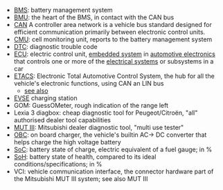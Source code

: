- [BMS](https://en.wikipedia.org/wiki/Battery_management_system): battery management system
- [BMU](https://www.redwayess.com/understanding-the-role-of-bmu-in-energy-storage-systems-ess/): the heart of the BMS, in contact with the CAN bus
- [CAN](https://en.wikipedia.org/wiki/CAN_bus) A controller area network is a vehicle bus standard designed for efficient communication primarily between electronic control units.
- [CMU](https://archive.is/ERbzV): cell monitoring unit, reports to the battery management system
- [DTC](https://en.wikipedia.org/wiki/Diagnostic_Trouble_Code): diagnostic trouble code
- [ECU](https://en.wikipedia.org/wiki/Electronic_control_unit): electric control unit, [embedded system](https://en.wikipedia.org/wiki/Embedded_system) in [automotive electronics](https://en.wikipedia.org/wiki/Automotive_electronics) that controls one or more of the [electrical systems](https://en.wikipedia.org/wiki/Automotive_electronics#Types) or subsystems in a car
- [ETACS](http://mitsipedia.info/index.php?title=ETACS): Electronic Total Automotive Control System, the hub for all the vehicle's electronic functions, using CAN an LIN bus
  - [see also](https://gearshifters.org/mitsubishi/what-is-etacs-mitsubishi/)
- [EVSE](https://en.wikipedia.org/wiki/Charging_station) charging station
- GOM: GuessOMeter, rough indication of the range left
- Lexia 3 diagbox: cheap diagnostic tool for Peugeot/Citroën, "all" authorised dealer tool capabilities 
- [MUT III](https://web.archive.org/web/20240630100905/https://mitsubishitechinfo.com/epacarb/ver_30_NAS_M.U.T.3MANUAL.pdf): Mitsubishi dealer diagnostic tool, "multi use tester"
- [OBC](https://en.wikipedia.org/wiki/Charging_station): on board charger, the vehicle's builtin AC-> DC converter that helps charge the high voltage battery
- [SoC](https://en.wikipedia.org/wiki/State_of_charge): battery state of charge, electric equivalent of a fuel gauge; in %
- [SoH](https://en.wikipedia.org/wiki/State_of_health): battery state of health, compared to its ideal conditions/specifications; in %
- VCI: vehicle communication interface, the connector hardware part of the Mitsubishi MUT III system; see also MUT III
